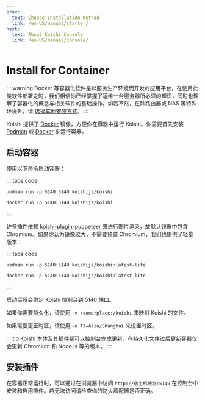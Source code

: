 ```yaml
---
prev:
  text: Choose Installation Method
  link: /en-US/manual/starter/
next:
  text: About Koishi Console
  link: /en-US/manual/console/
---
```


# Install for Container

::: warning
Docker 等容器化软件是以服务生产环境而开发的应用平台，在使用此类软件部署之时，我们相信你已经掌握了运维一台服务器所必须的知识，同时也理解了容器化的概念与相关软件的基础操作。如若不然，在除路由器或 NAS 等特殊环境外，请 [选择其他安装方式](./index.md)。
:::

Koishi 提供了 [Docker](https://hub.docker.com/r/koishijs/koishi) 镜像，方便你在容器中运行 Koishi。你需要首先安装 [Podman](https://podman.io) 或 [Docker](https://www.docker.com) 来运行容器。

## 启动容器

使用以下命令启动容器：

::: tabs code
```podman
podman run -p 5140:5140 koishijs/koishi
```
```docker
docker run -p 5140:5140 koishijs/koishi
```
:::

许多插件依赖 [koishi-plugin-puppeteer](https://www.npmjs.com/package/koishi-plugin-puppeteer) 来进行图片渲染，故默认镜像中包含 Chromium。如果你认为镜像过大，不需要预装 Chromium，我们也提供了轻量版本：

::: tabs code
```podman
podman run -p 5140:5140 koishijs/koishi:latest-lite
```
```docker
docker run -p 5140:5140 koishijs/koishi:latest-lite
```
:::

启动后将会绑定 Koishi 控制台到 5140 端口。

如果你需要持久化，请使用 `-v /some/place:/koishi` 来映射 Koishi 的文件。

如果需要更正时区，请使用 `-e TZ=Asia/Shanghai` 来设置时区。

::: tip
Koishi 本体及其插件都可以控制台完成更新。在持久化文件过后更新容器仅会更新 Chromium 和 Node.js 等的版本。
:::

## 安装插件

在容器正常运行时，可以通过在浏览器中访问 `http://宿主机地址:5140` 在控制台中安装和启用插件。若无法访问请检查你的防火墙配置是否正确。
